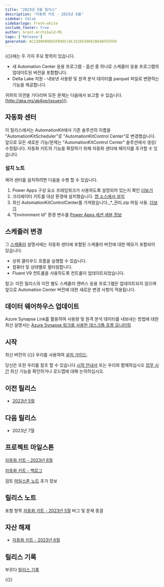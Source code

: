 ```yaml
---
title: "2023년 5월 릴리스"
description: "자동화 키트 - 2023년 6월"
sidebar: false
sidebarlogo: fresh-white
include_footer: true
author: Grant-Archibald-MS
tags: ['Release']
generated: AC2289609D65FB4DCCAC2426630662B64D555FD4
---
```


{{<product-name>}}에는 두 가지 주요 항목이 있습니다.

- 새 Automation Center 응용 프로그램 - 옵션 중 하나로 스케줄러 응용 프로그램의 업데이트된 버전을 포함합니다.
- Delta Lake 지원 - 내보낸 사용량 및 원격 분석 데이터를 parquet 파일로 변환하는 기능을 제공합니다.

귀하의 의견을 기다리며 모든 문제는 다음에서 보고할 수 있습니다. [http://aka.ms/ak4pp/issues]().

## 자동화 센터

이 릴리스에서는 AutomationKit에서 기존 솔루션의 이름을 "AutomationKitScheduler"로 "AutomationKitControl Center"로 변경했습니다. 앞으로 모든 새로운 기능/문제는 "AutomationKitControl Center" 솔루션에서 생성/수정됩니다. 자동화 키트의 기능을 확장하기 위해 자동화 센터에 페이지를 추가할 수 있습니다.

### 설치 노트

제어 센터를 설치하려면 다음을 수행 할 수 있습니다.

1. Power Apps 구성 요소 프레임워크가 사용하도록 설정되어 있는지 확인 <a href="https://learn.microsoft.com/power-apps/developer/component-framework/component-framework-for-canvas-apps#enable-the-power-apps-component-framework-feature" target="_blank">더보기</a>
2. 크리에이터 키트를 대상 환경에 설치했습니다. <a href="https://appsource.microsoft.com/product/dynamics-365/microsoftpowercatarch.creatorkit1" target="_blank">앱 소스에서 설치</a>
3. 최신 AutomationKitControlCenter를 가져왔습니다._*_관리.zip 파일 사용. <a href='https://learn.microsoft.com/power-apps/maker/data-platform/import-update-export-solutions' target="_blank">더보기</a>
4. "Environment Id" 환경 변수를 [Power Apps 세션 세부 정보](https://learn.microsoft.com/power-apps/maker/canvas-apps/get-sessionid)

## 스케줄러 변경

그 [스케줄러](/ko/features/scheduler) 설명서에는 자동화 센터에 포함된 스케줄러 버전에 대한 메모가 포함되어 있습니다.

- 상위 클라우드 흐름을 실행할 수 있습니다.
- 컴퓨터 및 상태별로 필터링합니다.
- Fluent V9 컨트롤을 사용하도록 컨트롤이 업데이트되었습니다.

참고: 이전 릴리스의 이전 별도 스케줄러 캔버스 응용 프로그램은 업데이트되지 않으며 앞으로 Automation Center 버전에 대한 새로운 변경 사항이 적용됩니다.

## 데이터 웨어하우스 업데이트

Azure Synapse Link를 활용하여 사용량 및 원격 분석 데이터를 내보내는 방법에 대한 최신 설명서는 [Azure Synapse 링크를 사용한 데스크톱 흐름 모니터링](https://github.com/microsoft/powercat-automation-kit/tree/main/AutomationKit_Flow_BYODL).

## 시작

최신 버전의 {{<product-name>}} 우리를 사용하여 [설치 가이드](/ko/get-started/install).

당신은 또한 우리를 참조 할 수 있습니다 [시작 안내서](/ko/get-started) 또는 우리와 함께하십시오 [업무 시간](/ko/office-hours) 최신 기능을 확인하거나 로드맵에 대해 논의하십시오.

## 이전 릴리스

- [2023년 5월](/ko/releases/may-2023)

## 다음 릴리스

- 2023년 7월

## 프로젝트 마일스톤

[자동화 키트 - 2023년 6월](https://github.com/orgs/microsoft/projects/486/views/13)

[자동화 키트 - 백로그](https://github.com/orgs/microsoft/projects/486/views/1)

검토 [마일스톤 노트](/ko/releases/milestones) 추가 정보

## 릴리스 노트

포함 항목 [자동화 키트 - 2023년 5월](https://github.com/microsoft/powercat-automation-kit/releases/tag/AutomationKit-May2023) 버그 및 문제 종결

## 자산 해제

- [자동화 키트 - 2023년 6월](https://github.com/microsoft/powercat-automation-kit/releases/tag/AutomationKit-June2023)

## 릴리스 기록

부르다 [릴리스 기록](/ko/releases)

{{<questions name="/content/ko/releases/june-2023.json" completed="피드백을 제공해 주셔서 감사합니다." showNavigationButtons="false" locale="ko">}}
